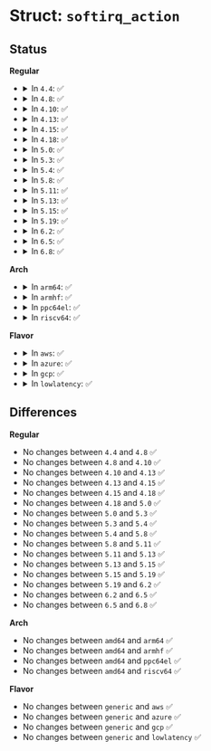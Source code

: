 # Struct: <code>softirq_action</code>

## Status
<b>Regular</b>
<ul>
<li>
<details>
<summary>In <code>4.4</code>: ✅</summary>

```c
struct softirq_action {
    void (*action)(struct softirq_action *);
};
```
</details>
</li>
<li>
<details>
<summary>In <code>4.8</code>: ✅</summary>

```c
struct softirq_action {
    void (*action)(struct softirq_action *);
};
```
</details>
</li>
<li>
<details>
<summary>In <code>4.10</code>: ✅</summary>

```c
struct softirq_action {
    void (*action)(struct softirq_action *);
};
```
</details>
</li>
<li>
<details>
<summary>In <code>4.13</code>: ✅</summary>

```c
struct softirq_action {
    void (*action)(struct softirq_action *);
};
```
</details>
</li>
<li>
<details>
<summary>In <code>4.15</code>: ✅</summary>

```c
struct softirq_action {
    void (*action)(struct softirq_action *);
};
```
</details>
</li>
<li>
<details>
<summary>In <code>4.18</code>: ✅</summary>

```c
struct softirq_action {
    void (*action)(struct softirq_action *);
};
```
</details>
</li>
<li>
<details>
<summary>In <code>5.0</code>: ✅</summary>

```c
struct softirq_action {
    void (*action)(struct softirq_action *);
};
```
</details>
</li>
<li>
<details>
<summary>In <code>5.3</code>: ✅</summary>

```c
struct softirq_action {
    void (*action)(struct softirq_action *);
};
```
</details>
</li>
<li>
<details>
<summary>In <code>5.4</code>: ✅</summary>

```c
struct softirq_action {
    void (*action)(struct softirq_action *);
};
```
</details>
</li>
<li>
<details>
<summary>In <code>5.8</code>: ✅</summary>

```c
struct softirq_action {
    void (*action)(struct softirq_action *);
};
```
</details>
</li>
<li>
<details>
<summary>In <code>5.11</code>: ✅</summary>

```c
struct softirq_action {
    void (*action)(struct softirq_action *);
};
```
</details>
</li>
<li>
<details>
<summary>In <code>5.13</code>: ✅</summary>

```c
struct softirq_action {
    void (*action)(struct softirq_action *);
};
```
</details>
</li>
<li>
<details>
<summary>In <code>5.15</code>: ✅</summary>

```c
struct softirq_action {
    void (*action)(struct softirq_action *);
};
```
</details>
</li>
<li>
<details>
<summary>In <code>5.19</code>: ✅</summary>

```c
struct softirq_action {
    void (*action)(struct softirq_action *);
};
```
</details>
</li>
<li>
<details>
<summary>In <code>6.2</code>: ✅</summary>

```c
struct softirq_action {
    void (*action)(struct softirq_action *);
};
```
</details>
</li>
<li>
<details>
<summary>In <code>6.5</code>: ✅</summary>

```c
struct softirq_action {
    void (*action)(struct softirq_action *);
};
```
</details>
</li>
<li>
<details>
<summary>In <code>6.8</code>: ✅</summary>

```c
struct softirq_action {
    void (*action)(struct softirq_action *);
};
```
</details>
</li>
</ul>
<b>Arch</b>
<ul>
<li>
<details>
<summary>In <code>arm64</code>: ✅</summary>

```c
struct softirq_action {
    void (*action)(struct softirq_action *);
};
```
</details>
</li>
<li>
<details>
<summary>In <code>armhf</code>: ✅</summary>

```c
struct softirq_action {
    void (*action)(struct softirq_action *);
};
```
</details>
</li>
<li>
<details>
<summary>In <code>ppc64el</code>: ✅</summary>

```c
struct softirq_action {
    void (*action)(struct softirq_action *);
};
```
</details>
</li>
<li>
<details>
<summary>In <code>riscv64</code>: ✅</summary>

```c
struct softirq_action {
    void (*action)(struct softirq_action *);
};
```
</details>
</li>
</ul>
<b>Flavor</b>
<ul>
<li>
<details>
<summary>In <code>aws</code>: ✅</summary>

```c
struct softirq_action {
    void (*action)(struct softirq_action *);
};
```
</details>
</li>
<li>
<details>
<summary>In <code>azure</code>: ✅</summary>

```c
struct softirq_action {
    void (*action)(struct softirq_action *);
};
```
</details>
</li>
<li>
<details>
<summary>In <code>gcp</code>: ✅</summary>

```c
struct softirq_action {
    void (*action)(struct softirq_action *);
};
```
</details>
</li>
<li>
<details>
<summary>In <code>lowlatency</code>: ✅</summary>

```c
struct softirq_action {
    void (*action)(struct softirq_action *);
};
```
</details>
</li>
</ul>

## Differences
<b>Regular</b>
<ul>
<li>
No changes between <code>4.4</code> and <code>4.8</code> ✅
</li>
<li>
No changes between <code>4.8</code> and <code>4.10</code> ✅
</li>
<li>
No changes between <code>4.10</code> and <code>4.13</code> ✅
</li>
<li>
No changes between <code>4.13</code> and <code>4.15</code> ✅
</li>
<li>
No changes between <code>4.15</code> and <code>4.18</code> ✅
</li>
<li>
No changes between <code>4.18</code> and <code>5.0</code> ✅
</li>
<li>
No changes between <code>5.0</code> and <code>5.3</code> ✅
</li>
<li>
No changes between <code>5.3</code> and <code>5.4</code> ✅
</li>
<li>
No changes between <code>5.4</code> and <code>5.8</code> ✅
</li>
<li>
No changes between <code>5.8</code> and <code>5.11</code> ✅
</li>
<li>
No changes between <code>5.11</code> and <code>5.13</code> ✅
</li>
<li>
No changes between <code>5.13</code> and <code>5.15</code> ✅
</li>
<li>
No changes between <code>5.15</code> and <code>5.19</code> ✅
</li>
<li>
No changes between <code>5.19</code> and <code>6.2</code> ✅
</li>
<li>
No changes between <code>6.2</code> and <code>6.5</code> ✅
</li>
<li>
No changes between <code>6.5</code> and <code>6.8</code> ✅
</li>
</ul>
<b>Arch</b>
<ul>
<li>
No changes between <code>amd64</code> and <code>arm64</code> ✅
</li>
<li>
No changes between <code>amd64</code> and <code>armhf</code> ✅
</li>
<li>
No changes between <code>amd64</code> and <code>ppc64el</code> ✅
</li>
<li>
No changes between <code>amd64</code> and <code>riscv64</code> ✅
</li>
</ul>
<b>Flavor</b>
<ul>
<li>
No changes between <code>generic</code> and <code>aws</code> ✅
</li>
<li>
No changes between <code>generic</code> and <code>azure</code> ✅
</li>
<li>
No changes between <code>generic</code> and <code>gcp</code> ✅
</li>
<li>
No changes between <code>generic</code> and <code>lowlatency</code> ✅
</li>
</ul>
